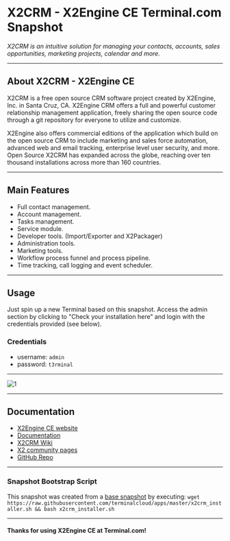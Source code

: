 # **X2CRM - X2Engine CE** Terminal.com Snapshot

*X2CRM is an intuitive solution for managing your contacts, accounts, sales opportunities, marketing projects, calendar and more.*

---

## About X2CRM - X2Engine CE

X2CRM is a free open source CRM software project created by X2Engine, Inc. in Santa Cruz, CA. X2Engine CRM offers a full and powerful customer relationship management application, freely sharing the open source code through a git repository for everyone to utilize and customize.

X2Engine also offers commercial editions of the application which build on the open source CRM to include marketing and sales force automation, advanced web and email tracking, enterprise level user security, and more. Open Source X2CRM has expanded across the globe, reaching over ten thousand installations across more than 160 countries.

---

## Main Features

- Full contact management.
- Account management.
- Tasks management.
- Service module.
- Developer tools. (Import/Exporter and X2Packager)
- Administration tools.
- Marketing tools.
- Workflow process funnel and process pipeline.
- Time tracking, call logging and event scheduler.

---

## Usage

Just spin up a new Terminal based on this snapshot. Access the admin section by clicking to "Check your installation here" and login with the credentials provided (see below).

### Credentials

- username: `admin`
- password: `t3rminal`

---

![1](http://i.imgur.com/METcOr8.png)

---

## Documentation

- [X2Engine CE website](http://www.x2engine.com/open-source-crm/)
- [Documentation](http://www.x2engine.com/reference_guide/)
- [X2CRM Wiki](http://wiki.x2engine.com/)
- [X2 community pages](http://x2community.com/)
- [GitHub Repo](https://github.com/X2Engine/X2Engine)

---

### Snapshot Bootstrap Script

This snapshot was created from a [base snapshot](https://www.terminal.com/tiny/FzpHiTXG1K) by executing:
`wget https://raw.githubusercontent.com/terminalcloud/apps/master/x2crm_installer.sh && bash x2crm_installer.sh`

---

#### Thanks for using X2Engine CE at Terminal.com!
